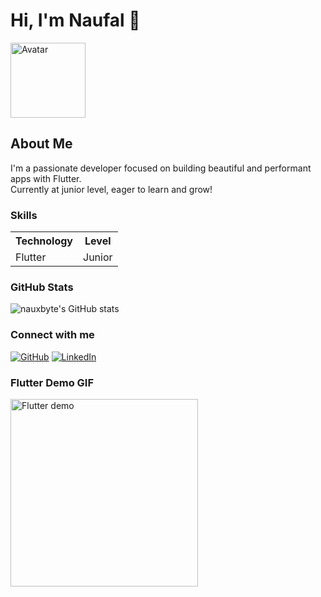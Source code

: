 # Hi, I'm Naufal 👋

<img src="https://avatars.githubusercontent.com/u/9919?s=200&v=4" width="120" alt="Avatar"/>

## About Me
I'm a passionate developer focused on building beautiful and performant apps with Flutter.  
Currently at junior level, eager to learn and grow!

### Skills
<table>
  <tr>
    <th>Technology</th>
    <th>Level</th>
  </tr>
  <tr>
    <td>Flutter</td>
    <td>Junior</td>
  </tr>
</table>

### GitHub Stats
![nauxbyte's GitHub stats](https://github-readme-stats.vercel.app/api?username=nauxbyte&show_icons=true&theme=radical)

### Connect with me
[![GitHub](https://img.shields.io/badge/GitHub-181717?style=flat&logo=github&logoColor=white)](https://github.com/nauxbyte)
[![LinkedIn](https://img.shields.io/badge/LinkedIn-0077B5?style=flat&logo=linkedin&logoColor=white)](https://linkedin.com/in/naufalrifky)  

### Flutter Demo GIF
<img src="https://media.giphy.com/media/3oEjI6SIIHBdRxXI40/giphy.gif" width="300" alt="Flutter demo" />

